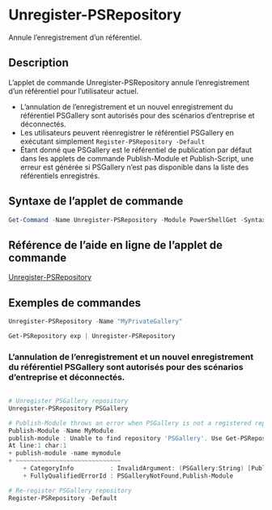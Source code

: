 # Unregister-PSRepository

Annule l’enregistrement d’un référentiel.

## Description

L’applet de commande Unregister-PSRepository annule l’enregistrement d’un référentiel pour l’utilisateur actuel.
- L’annulation de l’enregistrement et un nouvel enregistrement du référentiel PSGallery sont autorisés pour des scénarios d’entreprise et déconnectés.
- Les utilisateurs peuvent réenregistrer le référentiel PSGallery en exécutant simplement `Register-PSRepository -Default`
- Étant donné que PSGallery est le référentiel de publication par défaut dans les applets de commande Publish-Module et Publish-Script, une erreur est générée si PSGallery n’est pas disponible dans la liste des référentiels enregistrés.

## Syntaxe de l’applet de commande

```powershell
Get-Command -Name Unregister-PSRepository -Module PowerShellGet -Syntax
```
## Référence de l’aide en ligne de l’applet de commande

[Unregister-PSRepository](http://go.microsoft.com/fwlink/?LinkID=517130)

## Exemples de commandes

```powershell
Unregister-PSRepository -Name "MyPrivateGallery"

Get-PSRepository exp | Unregister-PSRepository
```

### L’annulation de l’enregistrement et un nouvel enregistrement du référentiel PSGallery sont autorisés pour des scénarios d’entreprise et déconnectés.
```powershell

# Unregister PSGallery repository
Unregister-PSRepository PSGallery

# Publish-Module throws an error when PSGallery is not a registered repository
Publish-Module -Name MyModule
publish-module : Unable to find repository 'PSGallery'. Use Get-PSRepository to see all available repositories. Try again after specifying a valid repository name. You can use 'Register-PSRepository -Default' to register the PSGallery repository.
At line:1 char:1
+ publish-module -name mymodule
+ ~~~~~~~~~~~~~~~~~~~~~~~~~~~~~
    + CategoryInfo          : InvalidArgument: (PSGallery:String) [Publish-Module], ArgumentException
    + FullyQualifiedErrorId : PSGalleryNotFound,Publish-Module

# Re-register PSGallery repository
Register-PSRepository -Default
```

<!--HONumber=Aug16_HO3-->


